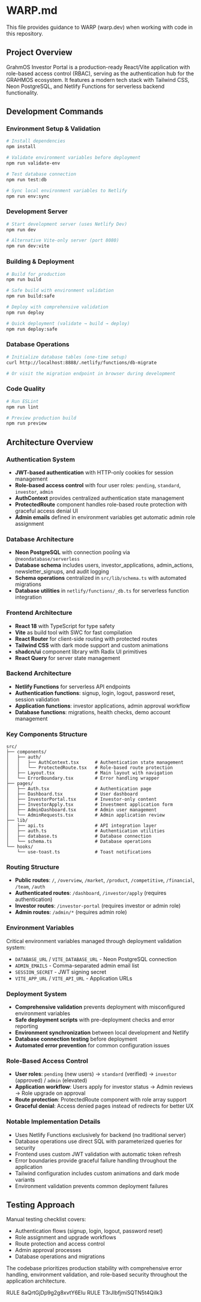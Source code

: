 # WARP.md

This file provides guidance to WARP (warp.dev) when working with code in this repository.

## Project Overview

GrahmOS Investor Portal is a production-ready React/Vite application with role-based access control (RBAC), serving as the authentication hub for the GRAHMOS ecosystem. It features a modern tech stack with Tailwind CSS, Neon PostgreSQL, and Netlify Functions for serverless backend functionality.

## Development Commands

### Environment Setup & Validation
```bash
# Install dependencies
npm install

# Validate environment variables before deployment
npm run validate-env

# Test database connection
npm run test:db

# Sync local environment variables to Netlify
npm run env:sync
```

### Development Server
```bash
# Start development server (uses Netlify Dev)
npm run dev

# Alternative Vite-only server (port 8080)
npm run dev:vite
```

### Building & Deployment
```bash
# Build for production
npm run build

# Safe build with environment validation
npm run build:safe

# Deploy with comprehensive validation
npm run deploy

# Quick deployment (validate → build → deploy)
npm run deploy:safe
```

### Database Operations
```bash
# Initialize database tables (one-time setup)
curl http://localhost:8888/.netlify/functions/db-migrate

# Or visit the migration endpoint in browser during development
```

### Code Quality
```bash
# Run ESLint
npm run lint

# Preview production build
npm run preview
```

## Architecture Overview

### Authentication System
- **JWT-based authentication** with HTTP-only cookies for session management
- **Role-based access control** with four user roles: `pending`, `standard`, `investor`, `admin`
- **AuthContext** provides centralized authentication state management
- **ProtectedRoute** component handles role-based route protection with graceful access denial UI
- **Admin emails** defined in environment variables get automatic admin role assignment

### Database Architecture
- **Neon PostgreSQL** with connection pooling via `@neondatabase/serverless`
- **Database schema** includes users, investor_applications, admin_actions, newsletter_signups, and audit logging
- **Schema operations** centralized in `src/lib/schema.ts` with automated migrations
- **Database utilities** in `netlify/functions/_db.ts` for serverless function integration

### Frontend Architecture
- **React 18** with TypeScript for type safety
- **Vite** as build tool with SWC for fast compilation
- **React Router** for client-side routing with protected routes
- **Tailwind CSS** with dark mode support and custom animations
- **shadcn/ui** component library with Radix UI primitives
- **React Query** for server state management

### Backend Architecture
- **Netlify Functions** for serverless API endpoints
- **Authentication functions**: signup, login, logout, password reset, session validation
- **Application functions**: investor applications, admin approval workflow
- **Database functions**: migrations, health checks, demo account management

### Key Components Structure

```
src/
├── components/
│   ├── auth/
│   │   ├── AuthContext.tsx      # Authentication state management
│   │   └── ProtectedRoute.tsx   # Role-based route protection
│   ├── Layout.tsx               # Main layout with navigation
│   └── ErrorBoundary.tsx        # Error handling wrapper
├── pages/
│   ├── Auth.tsx                 # Authentication page
│   ├── Dashboard.tsx            # User dashboard
│   ├── InvestorPortal.tsx       # Investor-only content
│   ├── InvestorApply.tsx        # Investment application form
│   ├── AdminDashboard.tsx       # Admin user management
│   └── AdminRequests.tsx        # Admin application review
├── lib/
│   ├── api.ts                   # API integration layer
│   ├── auth.ts                  # Authentication utilities
│   ├── database.ts              # Database connection
│   └── schema.ts                # Database operations
└── hooks/
    └── use-toast.ts             # Toast notifications
```

### Routing Structure
- **Public routes**: `/`, `/overview`, `/market`, `/product`, `/competitive`, `/financial`, `/team`, `/auth`
- **Authenticated routes**: `/dashboard`, `/investor/apply` (requires authentication)
- **Investor routes**: `/investor-portal` (requires investor or admin role)
- **Admin routes**: `/admin/*` (requires admin role)

### Environment Variables
Critical environment variables managed through deployment validation system:
- `DATABASE_URL` / `VITE_DATABASE_URL` - Neon PostgreSQL connection
- `ADMIN_EMAILS` - Comma-separated admin email list
- `SESSION_SECRET` - JWT signing secret
- `VITE_APP_URL` / `VITE_API_URL` - Application URLs

### Deployment System
- **Comprehensive validation** prevents deployment with misconfigured environment variables
- **Safe deployment scripts** with pre-deployment checks and error reporting
- **Environment synchronization** between local development and Netlify
- **Database connection testing** before deployment
- **Automated error prevention** for common configuration issues

### Role-Based Access Control
- **User roles**: `pending` (new users) → `standard` (verified) → `investor` (approved) / `admin` (elevated)
- **Application workflow**: Users apply for investor status → Admin reviews → Role upgrade on approval
- **Route protection**: ProtectedRoute component with role array support
- **Graceful denial**: Access denied pages instead of redirects for better UX

### Notable Implementation Details
- Uses Netlify Functions exclusively for backend (no traditional server)
- Database operations use direct SQL with parameterized queries for security
- Frontend uses custom JWT validation with automatic token refresh
- Error boundaries provide graceful failure handling throughout the application
- Tailwind configuration includes custom animations and dark mode variants
- Environment validation prevents common deployment failures

## Testing Approach

Manual testing checklist covers:
- Authentication flows (signup, login, logout, password reset)
- Role assignment and upgrade workflows  
- Route protection and access control
- Admin approval processes
- Database operations and migrations

The codebase prioritizes production stability with comprehensive error handling, environment validation, and role-based security throughout the application architecture.

<citations>
<document>
    <document_type>RULE</document_type>
    <document_id>8aQrtGjDp9g2g8xvtY6EIu</document_id>
</document>
<document>
    <document_type>RULE</document_type>
    <document_id>T3rJIbfjmiSQTN5t4Qilk3</document_id>
</document>
</citations>
